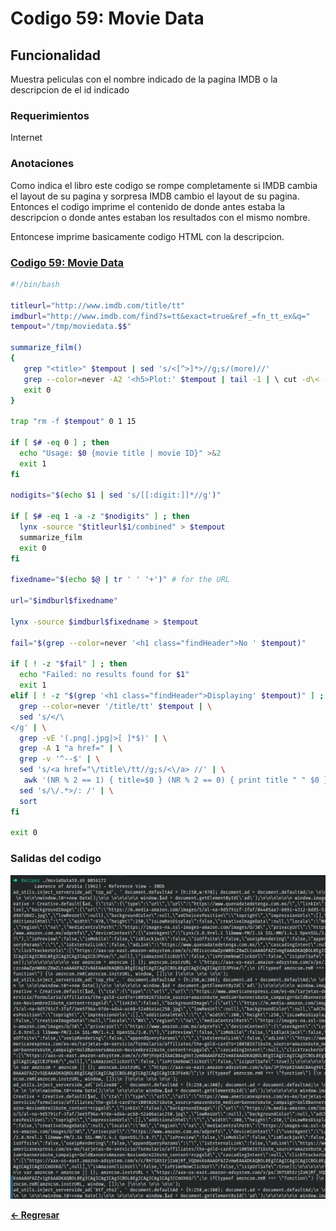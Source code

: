 # Codigo 59: Movie Data

## Funcionalidad
Muestra peliculas con el nombre indicado de la pagina IMDB o la descripcion de el id indicado

### **Requerimientos**
Internet

### **Anotaciones**
Como indica el libro este codigo se rompe completamente si IMDB cambia el layout de su pagina y sorpresa IMDB cambio el layout de su pagina. Entonces el codigo imprime el contenido de donde antes estaba la descripcion o donde antes estaban los resultados con el mismo nombre.

Entoncese imprime basicamente codigo HTML con la descripcion.

### **[Codigo 59: Movie Data](movieData59.sh)**

```bash
#!/bin/bash

titleurl="http://www.imdb.com/title/tt"
imdburl="http://www.imdb.com/find?s=tt&exact=true&ref_=fn_tt_ex&q="
tempout="/tmp/moviedata.$$"

summarize_film()
{
   grep "<title>" $tempout | sed 's/<[^>]*>//g;s/(more)//'
   grep --color=never -A2 '<h5>Plot:' $tempout | tail -1 | \ cut -d\< -f1 | fmt | sed 's/^/    /'
   exit 0
}

trap "rm -f $tempout" 0 1 15

if [ $# -eq 0 ] ; then
  echo "Usage: $0 {movie title | movie ID}" >&2
  exit 1
fi

nodigits="$(echo $1 | sed 's/[[:digit:]]*//g')"

if [ $# -eq 1 -a -z "$nodigits" ] ; then
  lynx -source "$titleurl$1/combined" > $tempout
  summarize_film
  exit 0
fi

fixedname="$(echo $@ | tr ' ' '+')"	# for the URL

url="$imdburl$fixedname"

lynx -source $imdburl$fixedname > $tempout

fail="$(grep --color=never '<h1 class="findHeader">No ' $tempout)"

if [ ! -z "$fail" ] ; then
  echo "Failed: no results found for $1"
  exit 1
elif [ ! -z "$(grep '<h1 class="findHeader">Displaying' $tempout)" ] ; then
  grep --color=never '/title/tt' $tempout | \
  sed 's/</\
</g' | \
  grep -vE '(.png|.jpg|>[ ]*$)' | \
  grep -A 1 "a href=" | \
  grep -v '^--$' | \
  sed 's/<a href="\/title\/tt//g;s/<\/a> //' | \
   awk '(NR % 2 == 1) { title=$0 } (NR % 2 == 0) { print title " " $0 }' | \
  sed 's/\/.*>/: /' | \
  sort
fi

exit 0
```

### **Salidas del codigo**

![Salida.png](Salida.png)

**[<- Regresar](../README.md)**